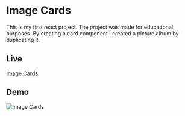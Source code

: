 # Image Cards

This is my first react project.
The project was made for educational purposes.
By creating a card component
I created a picture album by duplicating it.

## Live

[Image Cards](https://codesari.github.io/image-cards-react/)

## Demo

![Image Cards](Animation.gif)
